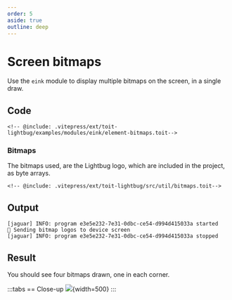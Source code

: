 ```yaml
---
order: 5
aside: true
outline: deep
---
```


# Screen bitmaps

Use the `eink` module to display multiple bitmaps on the screen, in a single draw.

## Code

<ToitGithubCode path="examples/modules/eink/element-bitmaps.toit">

```toit
<!-- @include: .vitepress/ext/toit-lightbug/examples/modules/eink/element-bitmaps.toit-->
```

</ToitGithubCode>

### Bitmaps

The bitmaps used, are the Lightbug logo, which are included in the project, as byte arrays.


<ToitGithubCode path="src/util/bitmaps.toit">

```toit
<!-- @include: .vitepress/ext/toit-lightbug/src/util/bitmaps.toit-->
```
</ToitGithubCode>

## Output

```
[jaguar] INFO: program e3e5e232-7e31-0dbc-ce54-d994d415033a started
💬 Sending bitmap logos to device screen
[jaguar] INFO: program e3e5e232-7e31-0dbc-ce54-d994d415033a stopped
```

## Result

You should see four bitmaps drawn, one in each corner.

:::tabs
== Close-up
![](https://upload.r2.lb.chasm.cloud/2025/10/ApplicationFrameHost_YTbhfDXAoC.png){width=500}
:::
